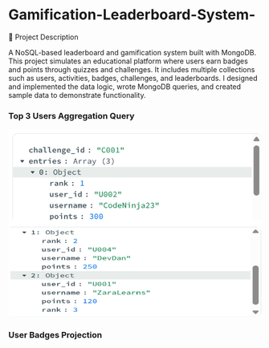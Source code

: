 # Gamification-Leaderboard-System-
📄 Project Description 

A NoSQL-based leaderboard and gamification system built with MongoDB. This project simulates an educational platform where users earn badges and points through quizzes and challenges.
It includes multiple collections such as users, activities, badges, challenges, and leaderboards. I designed and implemented the data logic, wrote MongoDB queries, and created sample data to demonstrate functionality.

### Top 3 Users Aggregation Query
![Top 3 Users Aggregation Query](https://github.com/Nouria99/Gamification-Leaderboard-System-/blob/main/image.png?raw=true)
### User Badges Projection

